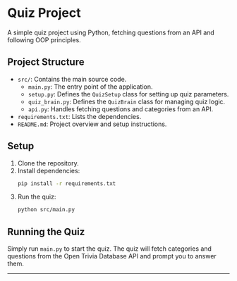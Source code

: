 # Quiz Project

A simple quiz project using Python, fetching questions from an API and following OOP principles.

## Project Structure

- `src/`: Contains the main source code.
  - `main.py`: The entry point of the application.
  - `setup.py`: Defines the `QuizSetup` class for setting up quiz parameters.
  - `quiz_brain.py`: Defines the `QuizBrain` class for managing quiz logic.
  - `api.py`: Handles fetching questions and categories from an API.
- `requirements.txt`: Lists the dependencies.
- `README.md`: Project overview and setup instructions.

## Setup

1. Clone the repository.
2. Install dependencies:
    ```sh
    pip install -r requirements.txt
    ```
3. Run the quiz:
    ```sh
    python src/main.py
    ```

## Running the Quiz

Simply run `main.py` to start the quiz. The quiz will fetch categories and questions from the Open Trivia Database API and prompt you to answer them.

---
